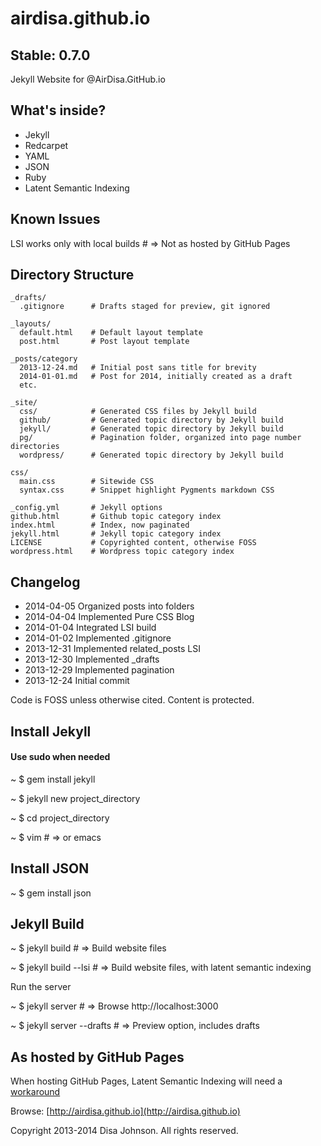 airdisa.github.io
=================

Stable: 0.7.0
-------------

Jekyll Website for @AirDisa.GitHub.io

What's inside?
--------------

* Jekyll
* Redcarpet
* YAML
* JSON
* Ruby
* Latent Semantic Indexing


Known Issues
------------

LSI works only with local builds # => Not as hosted by GitHub Pages


Directory Structure
-------------------

    _drafts/
      .gitignore      # Drafts staged for preview, git ignored

    _layouts/         
      default.html    # Default layout template
      post.html       # Post layout template

    _posts/category         
      2013-12-24.md   # Initial post sans title for brevity
      2014-01-01.md   # Post for 2014, initially created as a draft
      etc.

    _site/             
      css/            # Generated CSS files by Jekyll build
      github/         # Generated topic directory by Jekyll build
      jekyll/         # Generated topic directory by Jekyll build       
      pg/             # Pagination folder, organized into page number directories
      wordpress/      # Generated topic directory by Jekyll build              

    css/
      main.css        # Sitewide CSS
      syntax.css      # Snippet highlight Pygments markdown CSS

    _config.yml       # Jekyll options
    github.html       # Github topic category index
    index.html        # Index, now paginated
    jekyll.html       # Jekyll topic category index
    LICENSE           # Copyrighted content, otherwise FOSS
    wordpress.html    # Wordpress topic category index


Changelog
---------

* 2014-04-05 Organized posts into folders
* 2014-04-04 Implemented Pure CSS Blog
* 2014-01-04 Integrated LSI build
* 2014-01-02 Implemented .gitignore
* 2013-12-31 Implemented related\_posts LSI
* 2013-12-30 Implemented \_drafts
* 2013-12-29 Implemented pagination
* 2013-12-24 Initial commit

Code is FOSS unless otherwise cited. Content is protected.


Install Jekyll
--------------

#### Use sudo when needed

~ $ gem install jekyll

~ $ jekyll new project\_directory

~ $ cd project\_directory

~ $ vim # => or emacs


Install JSON
------------

~ $ gem install json


Jekyll Build
------------

~ $ jekyll build # => Build website files

~ $ jekyll build --lsi # => Build website files, with latent semantic indexing

Run the server

~ $ jekyll server # => Browse http://localhost:3000

~ $ jekyll server --drafts # => Preview option, includes drafts


As hosted by GitHub Pages
-------------------------

When hosting GitHub Pages, Latent Semantic Indexing will need a [workaround](http://www.trottercashion.com/2011/04/11/use-git-plumbing-for-more-awesome-github-pages.html)

Browse: [http://airdisa.github.io](http://airdisa.github.io)

Copyright 2013-2014 Disa Johnson. All rights reserved.

